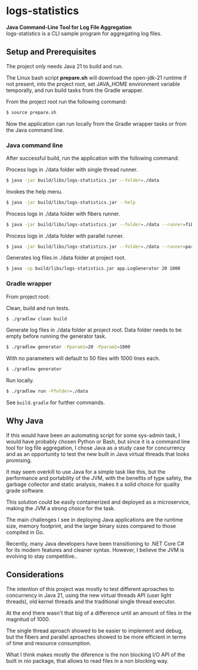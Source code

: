 # logs-statistics
<!-- ![Gophers](./assets/images/gophers.png "Gophers") -->
**Java Command-Line Tool for Log File Aggregation**<br>
logs-statistics is a CLI sample program for aggregating log files.

## Setup and Prerequisites

The project only needs Java 21 to build and run.

The Linux bash script **prepare.sh** will download the open-jdk-21 runtime if not present, into the project root, set JAVA_HOME environment variable temporally, and run build tasks from the Gradle wrapper.

From the project root run the following command:

```bash
$ source prepare.sh
```

Now the application can run locally from the Gradle wrapper tasks or from the Java command line.

### Java command line

After successful build, run the application with the following command:

Process logs in ./data folder with single thread runner.

```bash
$ java -jar build/libs/logs-statistics.jar --folder=./data
```

Invokes the help menu.

```bash
$ java -jar build/libs/logs-statistics.jar --help
```

Process logs in ./data folder with fibers runner.

```bash
$ java -jar build/libs/logs-statistics.jar --folder=./data --runner=fibers
```

Process logs in ./data folder with parallel runner.

```bash
$ java -jar build/libs/logs-statistics.jar --folder=./data --runner=parallel
```

Generates log files in ./data folder at project root.

```bash
$ java -cp build/libs/logs-statistics.jar app.LogGenerator 20 1000
```

### Gradle wrapper

From project root:

Clean, build and run tests.

```bash
$ ./gradlew clean build
```

Generate log files in ./data folder at project root.
Data folder needs to be empty before running the generator task.

```bash
$ ./gradlew generator -Pparam1=20 -Pparam2=1000

```

With no parameters will default to 50 files with 1000 lines each.

```bash
$ ./gradlew generator
```

Run locally.

```bash
$ ./gradlew run -Pfolder=./data
```

See `build.gradle` for further commands.

## Why Java

If this would have been an automating script for some sys-admin task, I would have probably chosen Python or Bash, but since it is a command line tool for log file aggregation, I chose Java as a study case for concurrency and as an opportunity to test the new built in Java virtual threads that looks promising.

It may seem overkill to use Java for a simple task like this, but the performance and portability of the JVM, with the benefits of type safety, the garbage collector and static analysis, makes it a solid choice for quality grade software.

This solution could be easily containerized and deployed as a microservice, making the JVM a strong choice for the task.

The main challenges I see in deploying Java applications are the runtime size, memory footprint, and the larger binary sizes compared to those compiled in Go.

Recently, many Java developers have been transitioning to .NET Core C# for its modern features and cleaner syntax. However, I believe the JVM is evolving to stay competitive..

## Considerations

The intention of this project was mostly to test different aproaches to concurrency in Java 21, using the new virtual threads API (user light threads), old kernel threads and the traditional single thread executor.

At the end there wasn't that big of a difference until an amount of files in the magnitud of 1000.

The single thread aproach showed to be easier to implement and debug, but the fibers and parallel aproaches showed to be more efficient in terms of time and resource consumption.

What I think makes mostly the diference is the non blocking I/O API of the built in nio package, that allows to read files in a non blocking way.